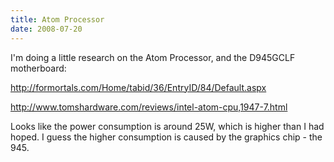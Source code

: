 ```yaml
---
title: Atom Processor
date: 2008-07-20
---
```

I'm doing a little research on the Atom Processor, and the D945GCLF  motherboard:

<a href="http://formortals.com/Home/tabid/36/EntryID/84/Default.aspx">http://formortals.com/Home/tabid/36/EntryID/84/Default.aspx</a>

<a href="http://www.tomshardware.com/reviews/intel-atom-cpu,1947-7.html">http://www.tomshardware.com/reviews/intel-atom-cpu,1947-7.html</a>

Looks like the power consumption is around 25W, which is higher than I had hoped. I guess the higher consumption is caused by the graphics chip - the 945.

